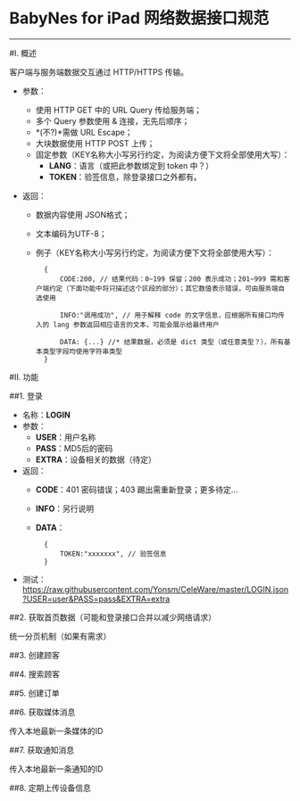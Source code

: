 # BabyNes for iPad 网络数据接口规范
----

#I. 概述

客户端与服务端数据交互通过 HTTP/HTTPS 传输。

* 参数：
    * 使用 HTTP GET 中的 URL Query 传给服务端；
    * 多个 Query 参数使用 & 连接，无先后顺序；
    * *(不?)*需做 URL Escape；
    * 大块数据使用 HTTP POST 上传；
    * 固定参数（KEY名称大小写另行约定，为阅读方便下文将全部使用大写）：
	    * **LANG**：语言（或把此参数绑定到 token 中？）
    	* **TOKEN**：验签信息，除登录接口之外都有。

* 返回：
    * 数据内容使用 JSON格式；
    * 文本编码为UTF-8；
    * 例子（KEY名称大小写另行约定，为阅读方便下文将全部使用大写）：
    
			{
				CODE:200, // 结果代码：0~199 保留；200 表示成功；201~999 需和客户端约定（下面功能中将只描述这个区段的部分）；其它数值表示错误，可由服务端自选使用
				
				INFO:"调用成功", // 用于解释 code 的文字信息，应根据所有接口均传入的 lang 参数返回相应语言的文本，可能会展示给最终用户
				
				DATA: {...} //* 结果数据，必须是 dict 类型（或任意类型？），所有基本类型字段均使用字符串类型
			}

#II. 功能

##1. 登录

* 名称：**LOGIN**
* 参数：
    * **USER**：用户名称
    * **PASS**：MD5后的密码
    * **EXTRA**：设备相关的数据（待定）
* 返回：
    * **CODE**：401 密码错误；403 踢出需重新登录；更多待定...
    * **INFO**：另行说明
    * **DATA**：
    
			{
				TOKEN:"xxxxxxx", // 验签信息
			}

* 测试：<https://raw.githubusercontent.com/Yonsm/CeleWare/master/LOGIN.json?USER=user&PASS=pass&EXTRA=extra>

##2. 获取首页数据（可能和登录接口合并以减少网络请求）

统一分页机制（如果有需求）

##3. 创建顾客

##4. 搜索顾客

##5. 创建订单

##6. 获取媒体消息

传入本地最新一条媒体的ID

##7. 获取通知消息

传入本地最新一条通知的ID

##8. 定期上传设备信息
